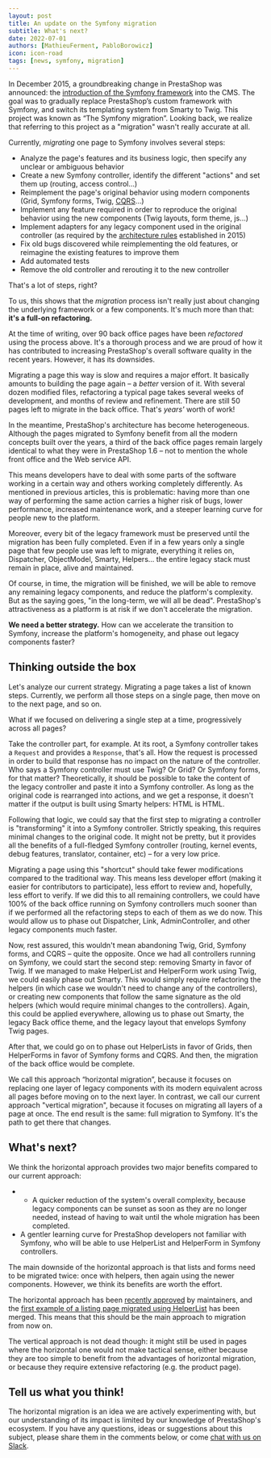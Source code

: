 ```yaml
---
layout: post
title: An update on the Symfony migration
subtitle: What's next?
date: 2022-07-01
authors: [MathieuFerment, PabloBorowicz]
icon: icon-road
tags: [news, symfony, migration]
---
```


In December 2015, a groundbreaking change in PrestaShop was announced: the [introduction of the Symfony framework](/news/prestashop-1-7-and-symfony/) into the CMS. The goal was to gradually replace PrestaShop’s custom framework with Symfony, and switch its templating system from Smarty to Twig. This project was known as “The Symfony migration”. Looking back, we realize that referring to this project as a "migration" wasn't really accurate at all.

Currently, _migrating_ one page to Symfony involves several steps:

- Analyze the page's features and its business logic, then specify any unclear or ambiguous behavior
- Create a new Symfony controller, identify the different "actions" and set them up (routing, access control...)
- Reimplement the page's original behavior using modern components (Grid, Symfony forms, Twig, [CQRS](https://devdocs.prestashop.com/1.7/development/architecture/migration-guide/strategy/#phase-3-cqrscqrs)...)
- Implement any feature required in order to reproduce the original behavior using the new components (Twig layouts, form theme, js...)
- Implement adapters for any legacy component used in the original controller (as required by the [architecture rules](/releases/new-architecture-1-6-1-0/) established in 2015)
- Fix old bugs discovered while reimplementing the old features, or reimagine the existing features to improve them
- Add automated tests
- Remove the old controller and rerouting it to the new controller

That's a lot of steps, right? 

To us, this shows that the _migration_ process isn't really just about changing the underlying framework or a few components. It's much more than that: **it's a full-on refactoring.**

At the time of writing, over 90 back office pages have been _refactored_ using the process above. It's a thorough process and we are proud of how it has contributed to increasing PrestaShop's overall software quality in the recent years. However, it has its downsides.

Migrating a page this way is slow and requires a major effort. It basically amounts to building the page again – a _better_ version of it. With several dozen modified files, refactoring a typical page takes several weeks of development, and months of review and refinement. There are still 50 pages left to migrate in the back office. That's _years'_ worth of work! 

In the meantime, PrestaShop's architecture has become heterogeneous. Although the pages migrated to Symfony benefit from all the modern concepts built over the years, a third of the back office pages remain largely identical to what they were in PrestaShop 1.6 – not to mention the whole front office and the Web service API. 

This means developers have to deal with some parts of the software working in a certain way and others working completely differently. As mentioned in previous articles, this is problematic: having more than one way of performing the same action carries a higher risk of bugs, lower performance, increased maintenance work, and a steeper learning curve for people new to the platform.

Moreover, every bit of the legacy framework must be preserved until the migration has been fully completed. Even if in a few years only a single page that few people use was left to migrate, everything it relies on, Dispatcher, ObjectModel, Smarty, Helpers... the entire legacy stack must remain in place, alive and maintained.

Of course, in time, the migration will be finished, we will be able to remove any remaining legacy components, and reduce the platform's complexity. But as the saying goes, "in the long-term, we will all be dead". PrestaShop's attractiveness as a platform is at risk if we don't accelerate the migration.

**We need a better strategy.** How can we accelerate the transition to Symfony, increase the platform's homogeneity, and phase out legacy components faster?

## Thinking outside the box

Let's analyze our current strategy. Migrating a page takes a list of known steps. Currently, we perform all those steps on a single page, then move on to the next page, and so on. 

What if we focused on delivering a single step at a time, progressively across all pages? 

Take the controller part, for example. At its root, a Symfony controller takes a `Request` and provides a `Response`, that's all. How the request is processed in order to build that response has no impact on the nature of the controller. Who says a Symfony controller must use Twig? Or Grid? Or Symfony forms, for that matter? Theoretically, it should be possible to take the content of the legacy controller and paste it into a Symfony controller. As long as the original code is rearranged into actions, and we get a response, it doesn't matter if the output is built using Smarty helpers: HTML is HTML.

Following that logic, we could say that the first step to migrating a controller is "transforming" it into a Symfony controller. Strictly speaking, this requires minimal changes to the original code. It might not be pretty, but it provides all the benefits of a full-fledged Symfony controller (routing, kernel events, debug features, translator, container, etc) – for a very low price.

Migrating a page using this "shortcut" should take fewer modifications compared to the traditional way. This means less developer effort (making it easier for contributors to participate), less effort to review and, hopefully, less effort to verify. If we did this to all remaining controllers, we could have 100% of the back office running on Symfony controllers much sooner than if we performed all the refactoring steps to each of them as we do now. This would allow us to phase out Dispatcher, Link, AdminController, and other legacy components much faster.

Now, rest assured, this wouldn't mean abandoning Twig, Grid, Symfony forms, and CQRS – quite the opposite. Once we had all controllers running on Symfony, we could start the second step: removing Smarty in favor of Twig. If we managed to make HelperList and HelperForm work using Twig, we could easily phase out Smarty. This would simply require refactoring the helpers (in which case we wouldn't need to change any of the controllers), or creating new components that follow the same signature as the old helpers (which would require minimal changes to the controllers). Again, this could be applied everywhere, allowing us to phase out Smarty, the legacy Back office theme, and the legacy layout that envelops Symfony Twig pages.

After that, we could go on to phase out HelperLists in favor of Grids, then HelperForms in favor of Symfony forms and CQRS. And then, the migration of the back office would be complete.

We call this approach “horizontal migration”, because it focuses on replacing one layer of legacy components with its modern equivalent across all pages before moving on to the next layer. In contrast, we call our current approach "vertical migration", because it focuses on migrating all layers of a page at once. The end result is the same: full migration to Symfony. It's the path to get there that changes.

## What's next?

We think the horizontal approach provides two major benefits compared to our current approach:
- - A quicker reduction of the system's overall complexity, because legacy components can be sunset as soon as they are no longer needed, instead of having to wait until the whole migration has been completed.
- A gentler learning curve for PrestaShop developers not familiar with Symfony, who will be able to use HelperList and HelperForm in Symfony controllers.

The main downside of the horizontal approach is that lists and forms need to be migrated twice: once with helpers, then again using the newer components. However, we think its benefits are worth the effort.

The horizontal approach has been [recently approved](https://github.com/PrestaShop/ADR/pull/26) by maintainers, and the [first example of a listing page migrated using HelperList](https://github.com/PrestaShop/PrestaShop/pull/27246) has been merged. This means that this should be the main approach to migration from now on.

The vertical approach is not dead though: it might still be used in pages where the horizontal one would not make tactical sense, either because they are too simple to benefit from the advantages of horizontal migration, or because they require extensive refactoring (e.g. the product page).

## Tell us what you think!

The horizontal migration is an idea we are actively experimenting with, but our understanding of its impact is limited by our knowledge of PrestaShop's ecosystem. If you have any questions, ideas or suggestions about this subject, please share them in the comments below, or come [chat with us on Slack](https://www.prestashop-project.org/slack/).

